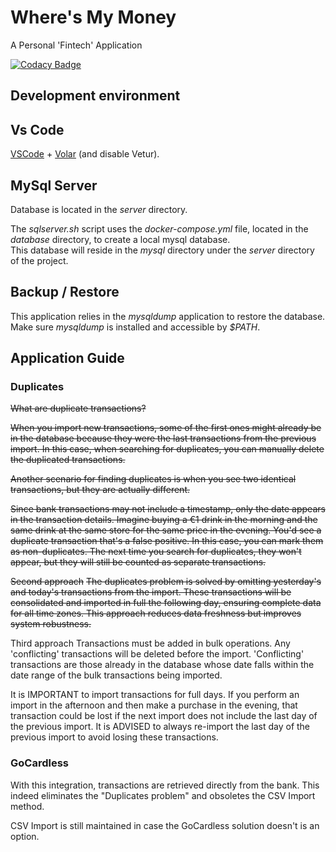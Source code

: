 # Where's My Money

A Personal 'Fintech' Application  

[![Codacy Badge](https://app.codacy.com/project/badge/Grade/fbcb6ed5caa949cb979faf1c3d2e1bf2)](https://app.codacy.com/gh/xcarol/wmm/dashboard?utm_source=gh&utm_medium=referral&utm_content=&utm_campaign=Badge_grade)  

## Development environment

## Vs Code

[VSCode](https://code.visualstudio.com/) + [Volar](https://marketplace.visualstudio.com/items?itemName=Vue.volar) (and disable Vetur).

## MySql Server

Database is located in the _server_ directory.

The _sqlserver.sh_ script uses the _docker-compose.yml_ file, located in the _database_ directory, to create a local mysql database.  
This database will reside in the _mysql_ directory under the _server_ directory of the project.  

## Backup / Restore

This application relies in the _mysqldump_ application to restore the database.  
Make sure _mysqldump_ is installed and accessible by _$PATH_.  

## Application Guide

### Duplicates

~~What are duplicate transactions?~~

~~When you import new transactions, some of the first ones might already be in the database because they were the last transactions from the previous import. In this case, when searching for duplicates, you can manually delete the duplicated transactions.~~

~~Another scenario for finding duplicates is when you see two identical transactions, but they are actually different.~~

~~Since bank transactions may not include a timestamp, only the date appears in the transaction details. Imagine buying a €1 drink in the morning and the same drink at the same store for the same price in the evening. You'd see a duplicate transaction that's a false positive. In this case, you can mark them as non-duplicates. The next time you search for duplicates, they won't appear, but they will still be counted as separate transactions.~~

~~Second approach~~
~~The duplicates problem is solved by omitting yesterday's and today's transactions from the import. These transactions will be consolidated and imported in full the following day, ensuring complete data for all time zones. This approach reduces data freshness but improves system robustness.~~  

Third approach
Transactions must be added in bulk operations. Any 'conflicting' transactions will be deleted before the import. 'Conflicting' transactions are those already in the database whose date falls within the date range of the bulk transactions being imported.

It is IMPORTANT to import transactions for full days. If you perform an import in the afternoon and then make a purchase in the evening, that transaction could be lost if the next import does not include the last day of the previous import. It is ADVISED to always re-import the last day of the previous import to avoid losing these transactions.   

### GoCardless

With this integration, transactions are retrieved directly from the bank. This indeed eliminates the "Duplicates problem" and obsoletes the CSV Import method.

CSV Import is still maintained in case the GoCardless solution doesn't is an option.

